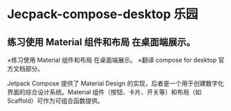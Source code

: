 # Jecpack-compose-desktop 乐园
## 练习使用 Material 组件和布局 在桌面端展示。

×练习使用 Material 组件和布局 在桌面端展示。
×翻译 compose for desktop 官方文档部分。

Jetpack Compose 提供了 Material Design 的实现，后者是一个用于创建数字化界面的综合设计系统。Material 组件（按钮、卡片、开关等）和布局（如 Scaffold）可作为可组合函数提供。

